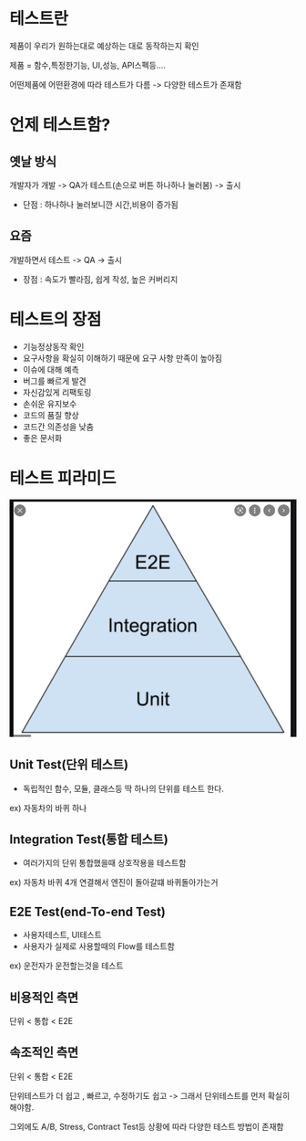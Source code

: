 
# 테스트란

제품이 우리가 원하는대로 예상하는 대로 동작하는지 확인

제품 = 함수,특정한기능, UI,성능, API스펙등....

어떤제품에 어떤환경에 따라 테스트가 다름 -> 다양한 테스트가 존재함

# 언제 테스트함?


## 옛날 방식
개발자가 개발 -> QA가 테스트(손으로 버튼 하나하나 눌러봄) -> 출시
- 단점 : 하나하나 눌러보니깐 시간,비용이 증가됨


## 요즘
개발하면서 테스트 -> QA -> 출시
- 장점 : 속도가 빨라짐, 쉽게 작성, 높은 커버리지


# 테스트의 장점
- 기능정상동작 확인
- 요구사항을 확실히 이해하기 때문에 요구 사항 만족이 높아짐
- 이슈에 대해 예측
- 버그를 빠르게 발견
- 자신감있게 리팩토링
- 손쉬운 유지보수
- 코드의 품질 향상
- 코드간 의존성을 낮춤
- 좋은 문서화 

# 테스트 피라미드
![img](public/1.PNG)


## Unit Test(단위 테스트)
- 독립적인 함수, 모듈, 클래스등 딱 하나의 단위를 테스트 한다.

ex) 자동차의 바퀴 하나


## Integration Test(통합 테스트)
- 여러가지의 단위 통합했을때 상호작용을 테스트함

ex) 자동차 바퀴 4개 연결해서 엔진이 돌아갈떄 바퀴돌아가는거

## E2E Test(end-To-end Test)
- 사용자테스트, UI테스트
- 사용자가 실제로 사용할때의 Flow를 테스트함

ex) 운전자가 운전할는것을 테스트




## 비용적인 측면

단위 < 통합 < E2E

## 속조적인 측면

단위 < 통합 < E2E

단위테스트가 더 쉽고 , 빠르고, 수정하기도 쉽고 -> 그래서 단위테스트를 먼저 확실히 해야함.


그외에도
A/B, Stress, Contract Test등 상황에 따라 다양한 테스트 방법이 존재함


